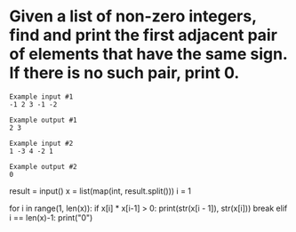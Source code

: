 # Given a list of non-zero integers, find and print the first adjacent pair of elements that have the same sign. If there is no such pair, print 0.

```
Example input #1
-1 2 3 -1 -2

Example output #1
2 3

Example input #2
1 -3 4 -2 1

Example output #2
0
```

result = input()
x = list(map(int, result.split()))
i = 1

for i in range(1, len(x)):
  if x[i] * x[i-1] > 0:
    print(str(x[i - 1]), str(x[i]))
    break
  elif i == len(x)-1:
    print("0")
